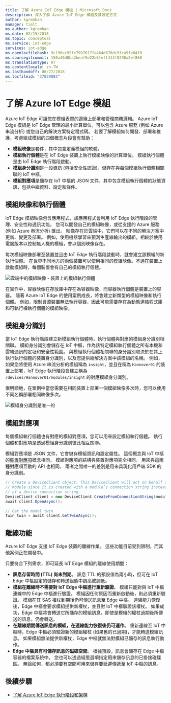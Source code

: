 ```yaml
---
title: 了解 Azure IoT Edge 模組 | Microsoft Docs
description: 深入了解 Azure IoT Edge 模組及其設定方式
author: kgremban
manager: timlt
ms.author: kgremban
ms.date: 02/15/2018
ms.topic: conceptual
ms.service: iot-edge
services: iot-edge
ms.openlocfilehash: 9c196ec92fc7997617fa464d676dc93ca9fe84f0
ms.sourcegitcommit: 150a40d8ba2beaf9e22b6feff414f8298a8ef868
ms.translationtype: HT
ms.contentlocale: zh-TW
ms.lasthandoff: 06/27/2018
ms.locfileid: "37029082"
---
```

# <a name="understand-azure-iot-edge-modules"></a>了解 Azure IoT Edge 模組

Azure IoT Edge 可讓您在模組表單的邊緣上部署和管理商務邏輯。 Azure IoT Edge 模組是 IoT Edge 管理的最小計算單位，可以包含 Azure 服務 (例如 Azure 串流分析) 或您自己的解決方案特定程式碼。 若要了解模組如何開發、部署和維護，考慮組成模組的四個概念片段會有幫助：

* **模組映像**是套件，其中包含定義模組的軟體。
* **模組執行個體**是在 IoT Edge 裝置上執行模組映像的計算單位。 模組執行個體是由 IoT Edge 執行階段啟動。
* **模組身分識別**是一段資訊 (包括安全性認證)，儲存在與每個模組執行個體相關聯的 IoT 中樞。
* **模組對應項**是儲存在 IoT 中樞的 JSON 文件，其中包含模組執行個體的狀態資訊，包括中繼資料、設定和條件。 

## <a name="module-images-and-instances"></a>模組映像和執行個體

IoT Edge 模組映像包含應用程式，該應用程式會利用 IoT Edge 執行階段的管理、安全性和通訊功能。 您可以開發自己的模組映像，或從支援的 Azure 服務 (例如 Azure 串流分析) 匯出。
映像存在於雲端中，它們可以在不同的解決方案中更新、變更及部署。 例如，使用機器學習來預測生產線輸出的模組，相較於使用電腦版本以控制無人機的模組，會以個別映像存在。 

每次模組映像部署至裝置並且由 IoT Edge 執行階段啟動時，就會建立該模組的新執行個體。 在世界不同地方的兩個裝置可以使用相同的模組映像。不過在裝置上啟動模組時，每個裝置會有自己的模組執行個體。 

![雲端中的模組映像 - 裝置上的模組執行個體][1]

在實作中，容器映像在存放庫中存在為容器映像，而容器執行個體是裝置上的容器。 隨著 Azure IoT Edge 的使用案例成長，將會建立新類型的模組映像和執行個體。 例如，限制資源裝置無法執行容器，因此可能需要存在為動態連結程式庫和可執行檔執行個體的模組映像。 

## <a name="module-identities"></a>模組身分識別

當 IoT Edge 執行階段建立新模組執行個體時，執行個體與對應的模組身分識別相關聯。 模組身分識別會儲存在 IoT 中樞，作為該特定模組執行個體之所有本機和雲端通訊的定址和安全性範圍。
與模組執行個體相關聯的身分識別取決於在其上執行執行個體的裝置身分識別，以及您提供給解決方案中該模組的名稱。 例如，如果您將使用 Azure 串流分析的模組稱為 `insight`，並且在稱為 `Hannover01` 的裝置上部署，IoT Edge 執行階段會建立稱為 `/devices/Hannover01/modules/insight` 的對應模組身分識別。

很明顯地，在案例中當您需要在相同裝置上部署一個模組映像多次時，您可以使用不同名稱部署相同映像多次。

![模組身分識別是唯一的][2]

## <a name="module-twins"></a>模組對應項

每個模組執行個體也有對應的模組對應項，您可以用來設定模組執行個體。 執行個體和對應項是透過模組身分識別彼此相互關聯。 

模組對應項是 JSON 文件，它會儲存模組資訊和設定屬性。 這個概念與 IoT 中樞的[裝置對應項][lnk-device-twin]概念相同。 模組對應項的結構與裝置對應項完全相同。 用來與這兩種對應項互動的 API 也相同。 兩者之間唯一的差別是用來具現化用戶端 SDK 的身分識別。 

```csharp
// Create a DeviceClient object. This DeviceClient will act on behalf of a 
// module since it is created with a module’s connection string instead 
// of a device connection string. 
DeviceClient client = new DeviceClient.CreateFromConnectionString(moduleConnectionString, settings); 
await client.OpenAsync(); 
 
// Get the model twin 
Twin twin = await client.GetTwinAsync(); 
```

## <a name="offline-capabilities"></a>離線功能

Azure IoT Edge 支援 IoT Edge 裝置的離線作業。 這些功能目前受到限制，而其他案例正在開發中。 

只要符合下列需求，即可延長 IoT Edge 模組的離線使用期間： 

* **訊息存留時間 (TTL) 尚未到期**。 訊息 TTL 的預設值為兩小時，但可在 IoT Edge 中樞設定的儲存和轉送組態中調高或調低。 
* **模組在離線時不需要對 IoT Edge 中樞進行重新驗證**。 模組只能對與 IoT 中樞連線中的 Edge 中樞進行驗證。 模組因任何原因而重新啟動後，則必須重新驗證。 模組在其 SAS 權杖到期後仍可傳送訊息至 Edge 中樞。 連線能力恢復後，Edge 中樞會要求模組提供新權杖，並且對 IoT 中樞驗證該權杖。 如果成功，Edge 中樞將會轉送它所儲存的模組訊息，即使是模組的權杖過期後所傳送的訊息，仍會轉送。 
* **在離線期間傳送訊息的模組，在連線能力恢復後仍可運作**。 重新連線至 IoT 中樞時，Edge 中樞必須驗證新的模組權杖 (如果舊的已過期)，才能轉送模組訊息。 如果模組無法提供新權杖，Edge 中樞就無法對模組已儲存的訊息執行動作。 
* **Edge 中樞具有可儲存訊息的磁碟空間**。 根據預設，訊息會儲存在 Edge 中樞容器的檔案系統中。 您也可以透過組態選項指定用來儲存訊息的已掛接磁碟區。 無論如何，都必須要有空間可用來儲存要延遲傳遞至 IoT 中樞的訊息。  

## <a name="next-steps"></a>後續步驟
 - [了解 Azure IoT Edge 執行階段和架構][lnk-runtime]

<!-- Images -->
[1]: ./media/iot-edge-modules/image_instance.png
[2]: ./media/iot-edge-modules/identity.png

<!-- Links -->
[lnk-device-identity]: ../iot-hub/iot-hub-devguide-identity-registry.md
[lnk-device-twin]: ../iot-hub/iot-hub-devguide-device-twins.md
[lnk-runtime]: iot-edge-runtime.md